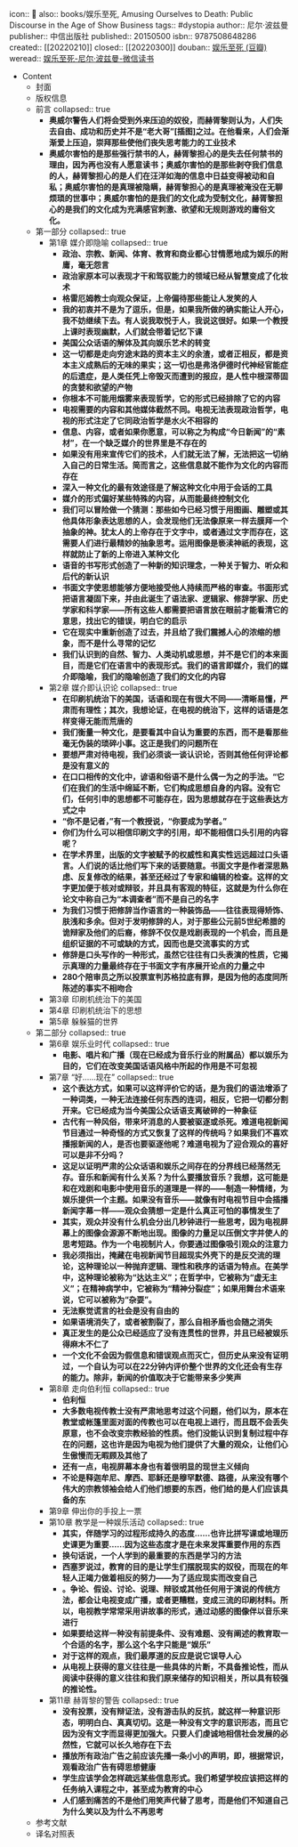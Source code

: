 icon:: 📖
also:: books/娱乐至死, Amusing Ourselves to Death: Public Discourse in the Age of Show Business
tags:: #dystopia
author:: 尼尔·波兹曼
publisher:: 中信出版社
published:: 20150500
isbn:: 9787508648286
created:: [[20220210]]
closed:: [[20220300]]
douban:: [娱乐至死 (豆瓣)](https://book.douban.com/subject/26319730/)
weread:: [娱乐至死-尼尔·波兹曼-微信读书](https://weread.qq.com/web/bookDetail/aef326f05d0f19aef085d2b)

- Content
  - 封面
  - 版权信息
  - 前言
    collapsed:: true
    - **奥威尔警告人们将会受到外来压迫的奴役，而赫胥黎则认为，人们失去自由、成功和历史并不是“老大哥”[插图]之过。在他看来，人们会渐渐爱上压迫，崇拜那些使他们丧失思考能力的工业技术**
    - **奥威尔害怕的是那些强行禁书的人，赫胥黎担心的是失去任何禁书的理由，因为再也没有人愿意读书；奥威尔害怕的是那些剥夺我们信息的人，赫胥黎担心的是人们在汪洋如海的信息中日益变得被动和自私；奥威尔害怕的是真理被隐瞒，赫胥黎担心的是真理被淹没在无聊烦琐的世事中；奥威尔害怕的是我们的文化成为受制文化，赫胥黎担心的是我们的文化成为充满感官刺激、欲望和无规则游戏的庸俗文化。**
  - 第一部分
    collapsed:: true
    - 第1章 媒介即隐喻
      collapsed:: true
      - **政治、宗教、新闻、体育、教育和商业都心甘情愿地成为娱乐的附庸，毫无怨言**
      - **政治家原本可以表现才干和驾驭能力的领域已经从智慧变成了化妆术**
      - **格雷厄姆教士向观众保证，上帝偏待那些能让人发笑的人**
      - **我的初衷并不是为了逗乐，但是，如果我所做的确实能让人开心，我不妨继续下去。有人说我取悦于人，我说这很好。如果一个教授上课时表现幽默，人们就会带着记忆下课**
      - **美国公众话语的解体及其向娱乐艺术的转变**
      - **这一切都是走向穷途末路的资本主义的余渣，或者正相反，都是资本主义成熟后的无味的果实；这一切也是弗洛伊德时代神经官能症的后遗症，是人类任凭上帝毁灭而遭到的报应，是人性中根深蒂固的贪婪和欲望的产物**
      - **你根本不可能用烟雾来表现哲学，它的形式已经排除了它的内容**
      - **电视需要的内容和其他媒体截然不同。电视无法表现政治哲学，电视的形式注定了它同政治哲学是水火不相容的**
      - **信息、内容，或者如果你愿意，可以称之为构成“今日新闻”的“素材”，在一个缺乏媒介的世界里是不存在的**
      - **如果没有用来宣传它们的技术，人们就无法了解，无法把这一切纳入自己的日常生活。简而言之，这些信息就不能作为文化的内容而存在**
      - **深入一种文化的最有效途径是了解这种文化中用于会话的工具**
      - **媒介的形式偏好某些特殊的内容，从而能最终控制文化**
      - **我们可以冒险做一个猜测：那些如今已经习惯于用图画、雕塑或其他具体形象表达思想的人，会发现他们无法像原来一样去膜拜一个抽象的神。犹太人的上帝存在于文字中，或者通过文字而存在，这需要人们进行最精妙的抽象思考。运用图像是亵渎神祇的表现，这样就防止了新的上帝进入某种文化**
      - **语音的书写形式创造了一种新的知识理念，一种关于智力、听众和后代的新认识**
      - **书面文字使思想能够方便地接受他人持续而严格的审查。书面形式把语言凝固下来，并由此诞生了语法家、逻辑家、修辞学家、历史学家和科学家——所有这些人都需要把语言放在眼前才能看清它的意思，找出它的错误，明白它的启示**
      - **它在现实中重新创造了过去，并且给了我们震撼人心的浓缩的想象，而不是什么寻常的记忆**
      - **我们认识到的自然、智力、人类动机或思想，并不是它们的本来面目，而是它们在语言中的表现形式。我们的语言即媒介，我们的媒介即隐喻，我们的隐喻创造了我们的文化的内容**
    - 第2章 媒介即认识论
      collapsed:: true
      - **在印刷机统治下的美国，话语和现在有很大不同——清晰易懂，严肃而有理性；其次，我想论证，在电视的统治下，这样的话语是怎样变得无能而荒唐的**
      - **我们衡量一种文化，是要看其中自认为重要的东西，而不是看那些毫无伪装的琐碎小事。这正是我们的问题所在**
      - **要想严肃对待电视，我们必须谈一谈认识论，否则其他任何评论都是没有意义的**
      - **在口口相传的文化中，谚语和俗语不是什么偶一为之的手法。“它们在我们的生活中绵延不断，它们构成思想自身的内容。没有它们，任何引申的思想都不可能存在，因为思想就存在于这些表达方式之中**
      - **“你不是记者，”有一个教授说，“你要成为学者。”**
      - **你们为什么可以相信印刷文字的引用，却不能相信口头引用的内容呢？**
      - **在学术界里，出版的文字被赋予的权威性和真实性远远超过口头语言。人们说的话比他们写下来的话要随意。书面文字是作者深思熟虑、反复修改的结果，甚至还经过了专家和编辑的检查。这样的文字更加便于核对或辩驳，并且具有客观的特征，这就是为什么你在论文中称自己为“本调查者”而不是自己的名字**
      - **为我们习惯于把修辞当作语言的一种装饰品——往往表现得矫饰、肤浅和多余。但对于发明修辞的人，对于那些公元前5世纪希腊的诡辩家及他们的后裔，修辞不仅仅是戏剧表现的一个机会，而且是组织证据的不可或缺的方式，因而也是交流事实的方式**
      - **修辞是口头写作的一种形式，虽然它往往有口头表演的性质，它揭示真理的力量最终存在于书面文字有序展开论点的力量之中**
      - **280个陪审员之所以投票宣判苏格拉底有罪，是因为他的态度同所陈述的事实不相吻合**
    - 第3章 印刷机统治下的美国
    - 第4章 印刷机统治下的思想
    - 第5章 躲躲猫的世界
  - 第二部分
    collapsed:: true
    - 第6章 娱乐业时代
      collapsed:: true
      - **电影、唱片和广播（现在已经成为音乐行业的附属品）都以娱乐为目的，它们在改变美国话语风格中所起的作用是不可忽视**
    - 第7章 “好……现在”
      collapsed:: true
      - **这个表达方式，如果可以这样评价它的话，是为我们的语法增添了一种词类，一种无法连接任何东西的连词，相反，它把一切都分割开来。它已经成为当今美国公众话语支离破碎的一种象征**
      - **古代有一种风俗，带来坏消息的人要被驱逐或杀死。难道电视新闻节目通过一种奇怪的方式又恢复了这样的传统吗？如果我们不喜欢播报新闻的人，是否也要驱逐他呢？难道电视为了迎合观众的喜好可以是非不分吗？**
      - **这足以证明严肃的公众话语和娱乐之间存在的分界线已经荡然无存。音乐和新闻有什么关系？为什么要播放音乐？我想，这可能是和在戏剧和电影中使用音乐的道理是一样的——制造一种情绪，为娱乐提供一个主题。如果没有音乐——就像有时电视节目中会插播新闻字幕一样——观众会猜想一定是什么真正可怕的事情发生了**
      - **其实，观众并没有什么机会分出几秒钟进行一些思考，因为电视屏幕上的图像会源源不断地出现。图像的力量足以压倒文字并使人的思考短路。作为一个电视制片人，你要通过图像吸引观众的注意力**
      - **我必须指出，掩藏在电视新闻节目超现实外壳下的是反交流的理论，这种理论以一种抛弃逻辑、理性和秩序的话语为特点。在美学中，这种理论被称为“达达主义”；在哲学中，它被称为“虚无主义”；在精神病学中，它被称为“精神分裂症”；如果用舞台术语来说，它可以被称为“杂耍”。**
      - **无法察觉谎言的社会是没有自由的**
      - **如果语境消失了，或者被割裂了，那么自相矛盾也会随之消失**
      - **真正发生的是公众已经适应了没有连贯性的世界，并且已经被娱乐得麻木不仁了**
      - **一个文化不会因为假信息和错误观点而灭亡，但历史从来没有证明过，一个自认为可以在22分钟内评价整个世界的文化还会有生存的能力。除非，新闻的价值取决于它能带来多少笑声**
    - 第8章 走向伯利恒
      collapsed:: true
      - **伯利恒**
      - **大多数电视传教士没有严肃地思考过这个问题，他们以为，原本在教堂或帐篷里面对面的传教也可以在电视上进行，而且既不会丢失原意，也不会改变宗教经验的性质。他们没能认识到复制过程中存在的问题，这也许是因为电视为他们提供了大量的观众，让他们心生傲慢而无暇顾及其他了**
      - **还有一点，电视屏幕本身也有着很明显的现世主义倾向**
      - **不论是释迦牟尼、摩西、耶稣还是穆罕默德、路德，从来没有哪个伟大的宗教领袖会给人们他们想要的东西，他们给的是人们应该具备的东**
    - 第9章 伸出你的手投上一票
    - 第10章 教学是一种娱乐活动
      collapsed:: true
      - **其实，伴随学习的过程形成持久的态度……也许比拼写课或地理历史课更为重要……因为这些态度才是在未来发挥重要作用的东西**
      - **换句话说，一个人学到的最重要的东西是学习的方法**
      - **西塞罗说过，教育的目的是让学生们摆脱现实的奴役，而现在的年轻人正竭力做着相反的努力——为了适应现实而改变自己**
      - **。争论、假设、讨论、说理、辩驳或其他任何用于演说的传统方法，都会让电视变成广播，或者更糟糕，变成三流的印刷材料。所以，电视教学常常采用讲故事的形式，通过动感的图像伴以音乐来进行**
      - **如果要给这样一种没有前提条件、没有难题、没有阐述的教育取一个合适的名字，那么这个名字只能是“娱乐”**
      - **对于这样的观点，我们最厚道的反应是说它误导人心**
      - **从电视上获得的意义往往是一些具体的片断，不具备推论性，而从阅读中获得的意义往往和我们原来储存的知识相关，所以具有较强的推论性。**
    - 第11章 赫胥黎的警告
      collapsed:: true
      - **没有投票，没有辩证法，没有游击队的反抗，就这样一种意识形态，明明白白、真真切切。这是一种没有文字的意识形态，而且它因为没有文字而显得更加强大。只要人们虔诚地相信社会发展的必然性，它就可以长久地存在下去**
      - **播放所有政治广告之前应该先播一条小小的声明，即，根据常识，观看政治广告有碍思想健康**
      - **学生应该学会怎样疏远某些信息形式。我们希望学校应该把这样的任务纳入课程之中，甚至成为教育的中心**
      - **人们感到痛苦的不是他们用笑声代替了思考，而是他们不知道自己为什么笑以及为什么不再思考**
  - 参考文献
  - 译名对照表